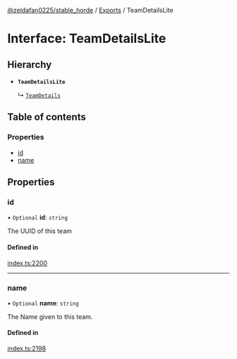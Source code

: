 [@zeldafan0225/stable_horde](../readme.md) / [Exports](../modules.md) / TeamDetailsLite

# Interface: TeamDetailsLite

## Hierarchy

- **`TeamDetailsLite`**

  ↳ [`TeamDetails`](TeamDetails.md)

## Table of contents

### Properties

- [id](TeamDetailsLite.md#id)
- [name](TeamDetailsLite.md#name)

## Properties

### id

• `Optional` **id**: `string`

The UUID of this team

#### Defined in

[index.ts:2200](https://github.com/ZeldaFan0225/stable_horde/blob/b03d78a/index.ts#L2200)

___

### name

• `Optional` **name**: `string`

The Name given to this team.

#### Defined in

[index.ts:2198](https://github.com/ZeldaFan0225/stable_horde/blob/b03d78a/index.ts#L2198)

